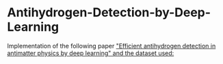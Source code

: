# Antihydrogen-Detection-by-Deep-Learning

Implementation of the following paper 
<a href=https://arxiv.org/abs/1706.01826> "Efficient antihydrogen detection in antimatter
physics by deep learning" and the dataset used: <a href= http://mlphysics.ics.uci.edu/data/antihydrogen/> 
